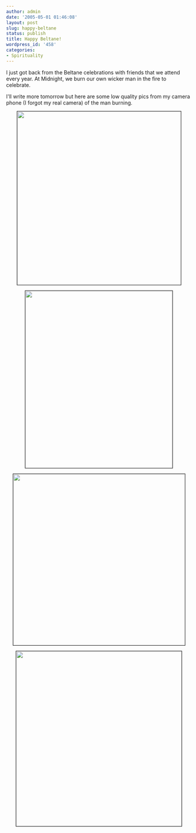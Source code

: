 ```yaml
---
author: admin
date: '2005-05-01 01:46:08'
layout: post
slug: happy-beltane
status: publish
title: Happy Beltane!
wordpress_id: '458'
categories:
- Spirituality
---
```

I just got back from the Beltane celebrations with friends that we attend every year. At Midnight, we burn our own wicker man in the fire to celebrate. 

I'll write more tomorrow but here are some low quality pics from my camera phone (I forgot my real camera) of the man burning.
<p align="center"> <img src="http://www.arcanology.com/images/beltane-man-2.jpg" border="1" height="470" width="445" /></p>
<p align="center"> <img src="http://www.arcanology.com/images/beltane-man-3.jpg" border="1" height="480" width="400" /></p>
<!--more-->
<p align="center"> <img src="http://www.arcanology.com/images/beltane-man.jpg" border="1" height="464" width="467" /></p>
<p align="center"> <img src="http://www.arcanology.com/images/beltane-man-side.jpg" border="1" height="474" width="450" /></p>

